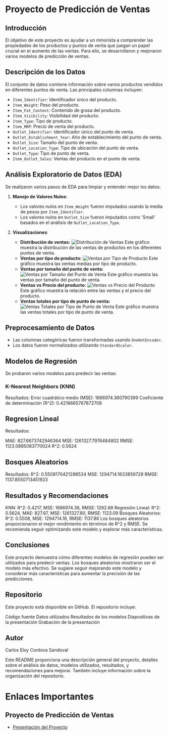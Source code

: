 # Proyecto de Predicción de Ventas

## Introducción
El objetivo de este proyecto es ayudar a un minorista a comprender las propiedades de los productos y puntos de venta que juegan un papel crucial en el aumento de las ventas. Para ello, se desarrollaron y mejoraron varios modelos de predicción de ventas.

## Descripción de los Datos
El conjunto de datos contiene información sobre varios productos vendidos en diferentes puntos de venta. Las principales columnas incluyen:

- `Item_Identifier`: Identificador único del producto.
- `Item_Weight`: Peso del producto.
- `Item_Fat_Content`: Contenido de grasa del producto.
- `Item_Visibility`: Visibilidad del producto.
- `Item_Type`: Tipo de producto.
- `Item_MRP`: Precio de venta del producto.
- `Outlet_Identifier`: Identificador único del punto de venta.
- `Outlet_Establishment_Year`: Año de establecimiento del punto de venta.
- `Outlet_Size`: Tamaño del punto de venta.
- `Outlet_Location_Type`: Tipo de ubicación del punto de venta.
- `Outlet_Type`: Tipo de punto de venta.
- `Item_Outlet_Sales`: Ventas del producto en el punto de venta.

## Análisis Exploratorio de Datos (EDA)
Se realizaron varios pasos de EDA para limpiar y entender mejor los datos:

1. **Manejo de Valores Nulos**: 
   - Los valores nulos en `Item_Weight` fueron imputados usando la media de pesos por `Item_Identifier`.
   - Los valores nulos en `Outlet_Size` fueron imputados como 'Small' basados en el análisis de `Outlet_Location_Type`.

2. **Visualizaciones**:
   - **Distribución de ventas:**
     ![Distribución de Ventas](path_to_image1.png)
     Este gráfico muestra la distribución de las ventas de productos en los diferentes puntos de venta.
   - **Ventas por tipo de producto:**
     ![Ventas por Tipo de Producto](path_to_image2.png)
     Este gráfico muestra las ventas medias por tipo de producto.
   - **Ventas por tamaño del punto de venta:**
     ![Ventas por Tamaño del Punto de Venta](path_to_image3.png)
     Este gráfico muestra las ventas por tamaño del punto de venta.
   - **Ventas vs Precio del producto:**
     ![Ventas vs Precio del Producto](path_to_image4.png)
     Este gráfico muestra la relación entre las ventas y el precio del producto.
   - **Ventas totales por tipo de punto de venta:**
     ![Ventas Totales por Tipo de Punto de Venta](path_to_image5.png)
     Este gráfico muestra las ventas totales por tipo de punto de venta.

## Preprocesamiento de Datos
- Las columnas categóricas fueron transformadas usando `OneHotEncoder`.
- Los datos fueron normalizados utilizando `StandardScaler`.

## Modelos de Regresión
Se probaron varios modelos para predecir las ventas:

### K-Nearest Neighbors (KNN)
Resultados:
Error cuadrático medio (MSE): 1666974.360790399
Coeficiente de determinación (R^2): 0.4216665767872708

## Regresion Lineal
Resultados:

MAE: 827.6673742946364
MSE: 1261327.7976484802
RMSE: 1123.0885083770024
R^2: 0.5624

## Bosques Aleatorios
Resultados:
R^2: 0.5508170421288534
MSE: 1294714.1633859728
RMSE: 1137.8550713451923

## Resultados y Recomendaciones
KNN: R^2: 0.4217, MSE: 1666974.36, RMSE: 1292.68
Regresión Lineal: R^2: 0.5624, MAE: 827.67, MSE: 1261327.80, RMSE: 1123.09
Bosques Aleatorios: R^2: 0.5508, MSE: 1294714.16, RMSE: 1137.86
Los bosques aleatorios proporcionaron el mejor rendimiento en términos de R^2 y RMSE. Se recomienda seguir optimizando este modelo y explorar más características.

## Conclusiones
Este proyecto demuestra cómo diferentes modelos de regresión pueden ser utilizados para predecir ventas. Los bosques aleatorios mostraron ser el modelo más efectivo. Se sugiere seguir mejorando este modelo y considerar más características para aumentar la precisión de las predicciones.

## Repositorio
Este proyecto está disponible en GitHub. El repositorio incluye:

Código fuente
Datos utilizados
Resultados de los modelos
Diapositivas de la presentación
Grabación de la presentación

## Autor
Carlos Eloy Cordova Sandoval

Este README proporciona una descripción general del proyecto, detalles sobre el análisis de datos, modelos utilizados, resultados, y recomendaciones para mejorar. También incluye información sobre la organización del repositorio.

# Enlaces Importantes

## Proyecto de Predicción de Ventas

- [Presentación del Proyecto](https://drive.google.com/file/d/1uSwTelVoOrQsOAXIGpPpVGrtlvyE09e8/view?usp=sharing)


